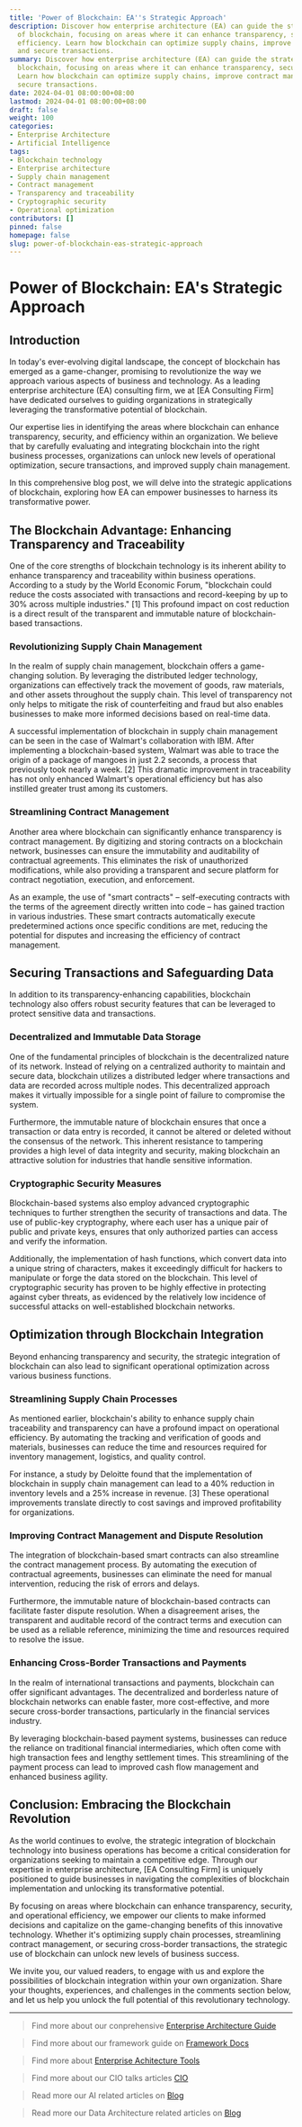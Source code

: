 ```yaml
---
title: 'Power of Blockchain: EA''s Strategic Approach'
description: Discover how enterprise architecture (EA) can guide the strategic use
  of blockchain, focusing on areas where it can enhance transparency, security, and
  efficiency. Learn how blockchain can optimize supply chains, improve contract management,
  and secure transactions.
summary: Discover how enterprise architecture (EA) can guide the strategic use of
  blockchain, focusing on areas where it can enhance transparency, security, and efficiency.
  Learn how blockchain can optimize supply chains, improve contract management, and
  secure transactions.
date: 2024-04-01 08:00:00+08:00
lastmod: 2024-04-01 08:00:00+08:00
draft: false
weight: 100
categories:
- Enterprise Architecture
- Artificial Intelligence
tags:
- Blockchain technology
- Enterprise architecture
- Supply chain management
- Contract management
- Transparency and traceability
- Cryptographic security
- Operational optimization
contributors: []
pinned: false
homepage: false
slug: power-of-blockchain-eas-strategic-approach
---
```



# Power of Blockchain: EA's Strategic Approach

## Introduction

In today's ever-evolving digital landscape, the concept of blockchain has emerged as a game-changer, promising to revolutionize the way we approach various aspects of business and technology. As a leading enterprise architecture (EA) consulting firm, we at [EA Consulting Firm] have dedicated ourselves to guiding organizations in strategically leveraging the transformative potential of blockchain. 

Our expertise lies in identifying the areas where blockchain can enhance transparency, security, and efficiency within an organization. We believe that by carefully evaluating and integrating blockchain into the right business processes, organizations can unlock new levels of operational optimization, secure transactions, and improved supply chain management.

In this comprehensive blog post, we will delve into the strategic applications of blockchain, exploring how EA can empower businesses to harness its transformative power.

## The Blockchain Advantage: Enhancing Transparency and Traceability

One of the core strengths of blockchain technology is its inherent ability to enhance transparency and traceability within business operations. According to a study by the World Economic Forum, "blockchain could reduce the costs associated with transactions and record-keeping by up to 30% across multiple industries." [1] This profound impact on cost reduction is a direct result of the transparent and immutable nature of blockchain-based transactions.

### Revolutionizing Supply Chain Management

In the realm of supply chain management, blockchain offers a game-changing solution. By leveraging the distributed ledger technology, organizations can effectively track the movement of goods, raw materials, and other assets throughout the supply chain. This level of transparency not only helps to mitigate the risk of counterfeiting and fraud but also enables businesses to make more informed decisions based on real-time data.

A successful implementation of blockchain in supply chain management can be seen in the case of Walmart's collaboration with IBM. After implementing a blockchain-based system, Walmart was able to trace the origin of a package of mangoes in just 2.2 seconds, a process that previously took nearly a week. [2] This dramatic improvement in traceability has not only enhanced Walmart's operational efficiency but has also instilled greater trust among its customers.

### Streamlining Contract Management

Another area where blockchain can significantly enhance transparency is contract management. By digitizing and storing contracts on a blockchain network, businesses can ensure the immutability and auditability of contractual agreements. This eliminates the risk of unauthorized modifications, while also providing a transparent and secure platform for contract negotiation, execution, and enforcement.

As an example, the use of "smart contracts" – self-executing contracts with the terms of the agreement directly written into code – has gained traction in various industries. These smart contracts automatically execute predetermined actions once specific conditions are met, reducing the potential for disputes and increasing the efficiency of contract management.

## Securing Transactions and Safeguarding Data

In addition to its transparency-enhancing capabilities, blockchain technology also offers robust security features that can be leveraged to protect sensitive data and transactions.

### Decentralized and Immutable Data Storage

One of the fundamental principles of blockchain is the decentralized nature of its network. Instead of relying on a centralized authority to maintain and secure data, blockchain utilizes a distributed ledger where transactions and data are recorded across multiple nodes. This decentralized approach makes it virtually impossible for a single point of failure to compromise the system.

Furthermore, the immutable nature of blockchain ensures that once a transaction or data entry is recorded, it cannot be altered or deleted without the consensus of the network. This inherent resistance to tampering provides a high level of data integrity and security, making blockchain an attractive solution for industries that handle sensitive information.

### Cryptographic Security Measures

Blockchain-based systems also employ advanced cryptographic techniques to further strengthen the security of transactions and data. The use of public-key cryptography, where each user has a unique pair of public and private keys, ensures that only authorized parties can access and verify the information.

Additionally, the implementation of hash functions, which convert data into a unique string of characters, makes it exceedingly difficult for hackers to manipulate or forge the data stored on the blockchain. This level of cryptographic security has proven to be highly effective in protecting against cyber threats, as evidenced by the relatively low incidence of successful attacks on well-established blockchain networks.

## Optimization through Blockchain Integration

Beyond enhancing transparency and security, the strategic integration of blockchain can also lead to significant operational optimization across various business functions.

### Streamlining Supply Chain Processes

As mentioned earlier, blockchain's ability to enhance supply chain traceability and transparency can have a profound impact on operational efficiency. By automating the tracking and verification of goods and materials, businesses can reduce the time and resources required for inventory management, logistics, and quality control.

For instance, a study by Deloitte found that the implementation of blockchain in supply chain management can lead to a 40% reduction in inventory levels and a 25% increase in revenue. [3] These operational improvements translate directly to cost savings and improved profitability for organizations.

### Improving Contract Management and Dispute Resolution

The integration of blockchain-based smart contracts can also streamline the contract management process. By automating the execution of contractual agreements, businesses can eliminate the need for manual intervention, reducing the risk of errors and delays.

Furthermore, the immutable nature of blockchain-based contracts can facilitate faster dispute resolution. When a disagreement arises, the transparent and auditable record of the contract terms and execution can be used as a reliable reference, minimizing the time and resources required to resolve the issue.

### Enhancing Cross-Border Transactions and Payments

In the realm of international transactions and payments, blockchain can offer significant advantages. The decentralized and borderless nature of blockchain networks can enable faster, more cost-effective, and more secure cross-border transactions, particularly in the financial services industry.

By leveraging blockchain-based payment systems, businesses can reduce the reliance on traditional financial intermediaries, which often come with high transaction fees and lengthy settlement times. This streamlining of the payment process can lead to improved cash flow management and enhanced business agility.

## Conclusion: Embracing the Blockchain Revolution

As the world continues to evolve, the strategic integration of blockchain technology into business operations has become a critical consideration for organizations seeking to maintain a competitive edge. Through our expertise in enterprise architecture, [EA Consulting Firm] is uniquely positioned to guide businesses in navigating the complexities of blockchain implementation and unlocking its transformative potential.

By focusing on areas where blockchain can enhance transparency, security, and operational efficiency, we empower our clients to make informed decisions and capitalize on the game-changing benefits of this innovative technology. Whether it's optimizing supply chain processes, streamlining contract management, or securing cross-border transactions, the strategic use of blockchain can unlock new levels of business success.

We invite you, our valued readers, to engage with us and explore the possibilities of blockchain integration within your own organization. Share your thoughts, experiences, and challenges in the comments section below, and let us help you unlock the full potential of this revolutionary technology.


---

> Find more about our conprehensive [Enterprise Architecture Guide](/docs/ultimate-guides/chapter-1.1-introduction-of-enterprise-architecture/)

> Find more about our framework guide on [Framework Docs](/docs/frameworks/)

> Find more about [Enterprise Achitecture Tools](/docs/software-tools/)

> Find more about our CIO talks articles [CIO](/tags/cio/)

> Read more our AI related articles on [Blog](/tags/artificial-intelligence/)

> Read more our Data Architecture related articles on [Blog](/tags/data-architecture/)
